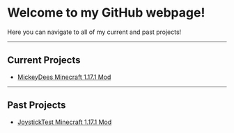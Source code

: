 # Welcome to my GitHub webpage!

Here you can navigate to all of my current and past projects!

---

## Current Projects
- [MickeyDees Minecraft 1.17.1 Mod](https://joystick299.github.io/MickeyDees/)

---

## Past Projects
- [JoystickTest Minecraft 1.17.1 Mod](https://github.com/Joystick299/JoystickTestMod)
